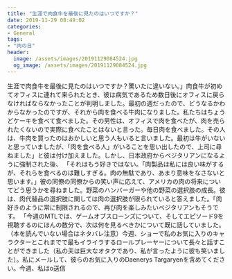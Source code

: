 ```yaml
---
title: "生涯で肉食牛を最後に見たのはいつですか？"
date: 2019-11-29 08:49:02
categories:
- General
tags:
- "肉の日"
header:
  image: /assets/images/20191129084524.jpg
  og_image: /assets/images/20191129084524.jpg
---
```


生涯で肉食牛を最後に見たのはいつですか？驚いたに違いない。」肉食牛が初めてオフィスに連れて来られたとき、彼は病気であるため数日後にオフィスに戻らなければならなかったことが判明しました。最初の週だったので、どうなるかわからなかったのですが、それから肉を食べる牛肉になりました。私たちはちょうどケーキを食べて食べました。その男性は、オフィスで肉を食べたが、肉を売られたくないので実際に食べたことはないと言った。毎日肉を食べました。その人は、牛肉を買ったのはおかしいと思う人もいると言いました。最初は牛がいないと思っていましたが、「肉を食べる人」がいることを思い出したので、上司に尋ねました」と彼は付け加えました。しかし、日本政府からベジタリアンになるように強制された後、 「それはもう好きではない。「肉製品は私には良い味がするが、それらを食べるのは難しすぎる。肉の無駄であり、あまり意味をなさないと思います。」彼の同僚の同僚からの笑い声に応えて、アメリカの肉の将来についてどう思うかを尋ねました。野菜のハンバーガーや他の野菜の選択肢の成長。彼は、肉代替品の選択肢に関しては肉の選択肢が限られていると答えました。「肉好きのように常に制限されるので、再び肉を楽しみたいベジタリアンもそうです。 「今週のMTLでは、ゲームオブスローンズについて、そしてエピソード9を視聴するのにほんの数分で、次は何を見るべきかについて既に話していました。（本を読んでいない場合はネタバレ注意）今週、ショーで私のお気に入りのキャラクターとこれまでで最もイライラするロールプレーヤーについて長々と話すことができました（私の夫は巨大なオタクであり、私が言ったように彼も笑いました）。私にメールして、彼らのお気に入りのDaenerys Targaryenを含めてください。今週、私はo送信
